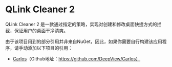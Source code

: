 # QLink Cleaner 2

QLink Cleaner 2 是一款通过指定的策略，实现对创建和修改桌面快捷方式的拦截，保证用户的桌面干净清爽。

由于该项目用到的部分引用并非来自NuGet，因此，如果你需要自行构建该应用程序，请手动添加以下项目的引用：

- [Carlos](https://github.com/DeepView/Carlos)（Github地址：https://github.com/DeepView/Carlos）